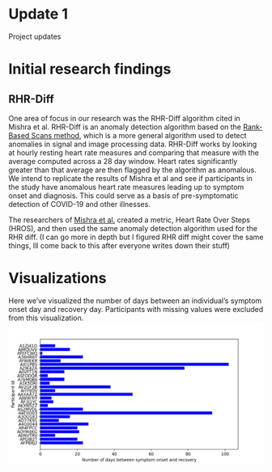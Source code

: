 # Update 1
Project updates

# Initial research findings
## RHR-Diff
One area of focus in our research was the RHR-Diff algorithm cited in Mishra et al. RHR-Diff is an anomaly detection algorithm based on the [Rank-Based Scans method](https://www.tandfonline.com/doi/abs/10.1080/01621459.2017.1286240?journalCode=uasa20), which is a more general algorithm used to detect anomalies in signal and image processing data. RHR-Diff works by looking at hourly resting heart rate measures and comparing that measure with the average computed across a 28 day window. Heart rates significantly greater than that average are then flagged by the algorithm as anomalous. We intend to replicate the results of Mishra et al and see if participants in the study have anomalous heart rate measures leading up to symptom onset and diagnosis. This could serve as a basis of pre-symptomatic detection of COVID-19 and other illnesses.

The researchers of [Mishra et al.](https://www.nature.com/articles/s41551-020-00640-6) created a metric, Heart Rate Over Steps (HROS), and then used the same anomaly detection algorithm used for the RHR diff. (I can go more in depth but I figured RHR diff might cover the same things, Ill come back to this after everyone writes down their stuff) 

# Visualizations
Here we’ve visualized the number of days between an individual’s symptom onset day and recovery day. Participants with missing values were excluded from this visualization.
<img src="symptom_date_aligned.png" alt="symptom duration visualization">

